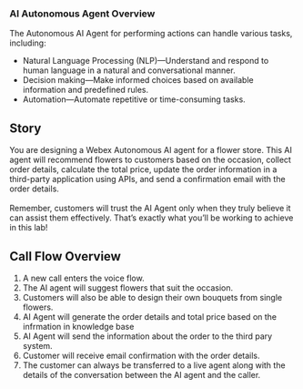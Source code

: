 ### AI Autonomous Agent Overview

The Autonomous AI Agent for performing actions can handle various tasks, including:

  - Natural Language Processing (NLP)—Understand and respond to human language in a natural and conversational manner.
  - Decision making—Make informed choices based on available information and predefined rules.
  - Automation—Automate repetitive or time-consuming tasks.
</details>


## Story

You are designing a Webex Autonomous AI agent for a flower store. This AI agent will recommend flowers to customers based on the occasion, collect order details, calculate the total price, update the order information in a third-party application using APIs, and send a confirmation email with the order details.</br></br>
Remember, customers will trust the AI Agent only when they truly believe it can assist them effectively. That’s exactly what you’ll be working to achieve in this lab!

## Call Flow Overview

1. A new call enters the voice flow. </br>
2. The AI agent will suggest flowers that suit the occasion.</br>
3. Customers will also be able to design their own bouquets from single flowers.</br>
4. AI Agent will generate the order details and total price based on the infrmation in knowledge base</br>
5. AI Agent will send the information about the order to the third pary system. </br>
6. Customer will receive email confirmation with the order details. </br>
7. The customer can always be transferred to a live agent along with the details of the conversation between the AI agent and the caller.</br>
